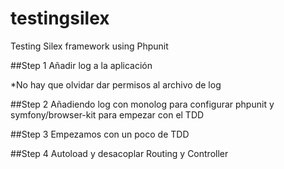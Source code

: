 testingsilex
============

Testing Silex framework using Phpunit

##Step 1
Añadir log a la aplicación

*No hay que olvidar dar permisos al archivo de log

##Step 2
Añadiendo log con monolog para configurar phpunit y symfony/browser-kit para empezar con el TDD

##Step 3
Empezamos con un poco de TDD

##Step 4
Autoload y desacoplar Routing y Controller